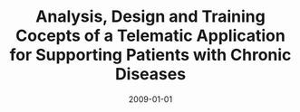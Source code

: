 ---
abstract: ''
authors:
- Yunyun Yang
date: '2009-01-01'
featured: false
publication_types:
- '7'
publishDate: '2009-01-01'
title: Analysis, Design and Training Cocepts of a Telematic Application for Supporting
  Patients with Chronic Diseases
url_pdf: ''
---